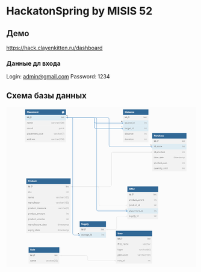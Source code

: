 # HackatonSpring by MISIS 52

## Демо

https://hack.clayenkitten.ru/dashboard

### Данные дл входа

Login: admin@gmail.com
Password: 1234


## Схема базы данных

![](db.png)
